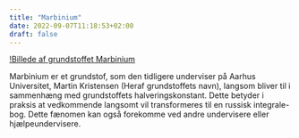 ```yaml
---
title: "Marbinium"
date: 2022-09-07T11:18:53+02:00
draft: false
---
```


[!Billede af grundstoffet Marbinium](/img/termer/marbinium.png#center)

Marbinium er et grundstof, som den tidligere underviser på Aarhus Universitet, Martin Kristensen (Heraf grundstoffets navn), langsom bliver til i sammenhæng med grundstoffets halveringskonstant. Dette betyder i praksis at vedkommende langsomt vil transformeres til en russisk integrale-bog. Dette fænomen kan også forekomme ved andre undervisere eller hjælpeundervisere. 